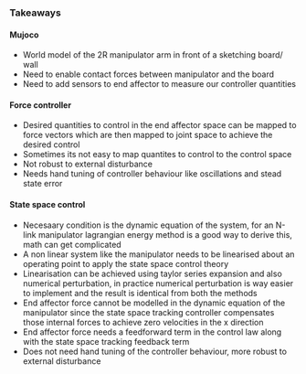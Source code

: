 ### Takeaways

#### Mujoco
* World model of the 2R manipulator arm in front of a sketching board/ wall
* Need to enable contact forces between manipulator and the board
* Need to add sensors to end affector to measure our controller quantities

#### Force controller
* Desired quantities to control in the end affector space can be mapped to force vectors which are then mapped to joint space to achieve the desired control
* Sometimes its not easy to map quantites to control to the control space
* Not robust to external disturbance
* Needs hand tuning of controller behaviour like oscillations and stead state error

#### State space control
* Necesaary condition is the dynamic equation of the system, for an N-link manipulator lagrangian energy method is a good way to derive this, math can get complicated
* A non linear system like the manipulator needs to be linearised about an operating point to apply the state space control theory
* Linearisation can be achieved using taylor series expansion and also numerical perturbation, in practice numerical perturbation is way easier to implement and the result is identical from both the methods
* End affector force cannot be modelled in the dynamic equation of the manipulator since the state space tracking controller compensates those internal forces to achieve zero velocities in the x direction
* End affector force needs a feedforward term in the control law along with the state space tracking feedback term
* Does not need hand tuning of the controller behaviour, more robust to external disturbance
